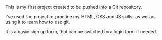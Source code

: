 This is my first project created to be pushed into a Git repository.

I've used the project to practice my HTML, CSS and JS skills, as well as using it to learn how to use git.

It is a basic sign up form, that can be switched to a login form if needed.
